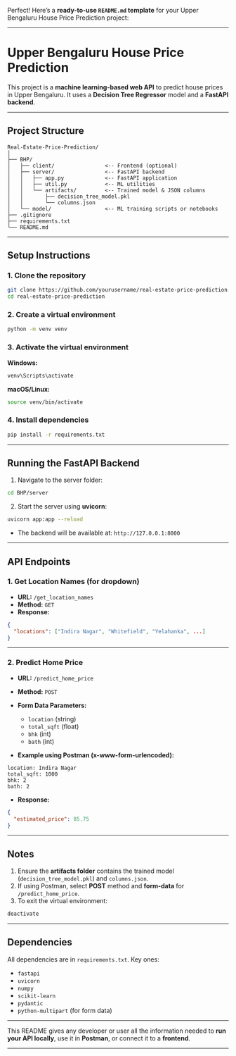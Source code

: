 Perfect! Here’s a **ready-to-use `README.md` template** for your Upper Bengaluru House Price Prediction project:

---

# Upper Bengaluru House Price Prediction

This project is a **machine learning-based web API** to predict house prices in Upper Bengaluru. It uses a **Decision Tree Regressor** model and a **FastAPI backend**.

---

## **Project Structure**

```
Real-Estate-Price-Prediction/
│
├── BHP/
│   ├── client/                <-- Frontend (optional)
│   ├── server/                <-- FastAPI backend
│   │   ├── app.py             <-- FastAPI application
│   │   ├── util.py            <-- ML utilities
│   │   └── artifacts/         <-- Trained model & JSON columns
│   │       ├── decision_tree_model.pkl
│   │       └── columns.json
│   └── model/                 <-- ML training scripts or notebooks
├── .gitignore
├── requirements.txt
└── README.md
```

---

## **Setup Instructions**

### **1. Clone the repository**

```bash
git clone https://github.com/yourusername/real-estate-price-prediction.git
cd real-estate-price-prediction
```

### **2. Create a virtual environment**

```bash
python -m venv venv
```

### **3. Activate the virtual environment**

**Windows:**

```bash
venv\Scripts\activate
```

**macOS/Linux:**

```bash
source venv/bin/activate
```

### **4. Install dependencies**

```bash
pip install -r requirements.txt
```

---

## **Running the FastAPI Backend**

1. Navigate to the server folder:

```bash
cd BHP/server
```

2. Start the server using **uvicorn**:

```bash
uvicorn app:app --reload
```

* The backend will be available at: `http://127.0.0.1:8000`

---

## **API Endpoints**

### **1. Get Location Names (for dropdown)**

* **URL:** `/get_location_names`
* **Method:** `GET`
* **Response:**

```json
{
  "locations": ["Indira Nagar", "Whitefield", "Yelahanka", ...]
}
```

---

### **2. Predict Home Price**

* **URL:** `/predict_home_price`

* **Method:** `POST`

* **Form Data Parameters:**

  * `location` (string)
  * `total_sqft` (float)
  * `bhk` (int)
  * `bath` (int)

* **Example using Postman (x-www-form-urlencoded):**

```
location: Indira Nagar
total_sqft: 1000
bhk: 2
bath: 2
```

* **Response:**

```json
{
  "estimated_price": 85.75
}
```

---

## **Notes**

1. Ensure the **artifacts folder** contains the trained model (`decision_tree_model.pkl`) and `columns.json`.
2. If using Postman, select **POST** method and **form-data** for `/predict_home_price`.
3. To exit the virtual environment:

```bash
deactivate
```

---

## **Dependencies**

All dependencies are in `requirements.txt`. Key ones:

* `fastapi`
* `uvicorn`
* `numpy`
* `scikit-learn`
* `pydantic`
* `python-multipart` (for form data)

---

This README gives any developer or user all the information needed to **run your API locally**, use it in **Postman**, or connect it to a **frontend**.

---

